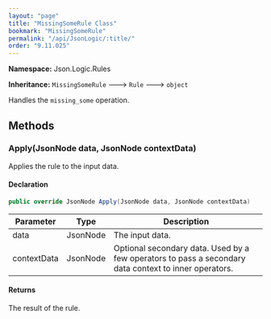 ```yaml
---
layout: "page"
title: "MissingSomeRule Class"
bookmark: "MissingSomeRule"
permalink: "/api/JsonLogic/:title/"
order: "9.11.025"
---
```

**Namespace:** Json.Logic.Rules

**Inheritance:**
`MissingSomeRule`
 🡒 
`Rule`
 🡒 
`object`

Handles the `missing_some` operation.

## Methods

### Apply(JsonNode data, JsonNode contextData)

Applies the rule to the input data.

#### Declaration

```c#
public override JsonNode Apply(JsonNode data, JsonNode contextData)
```

| Parameter | Type | Description |
|---|---|---|
| data | JsonNode | The input data. |
| contextData | JsonNode | Optional secondary data.  Used by a few operators to pass a secondary<br>    data context to inner operators. |


#### Returns

The result of the rule.

